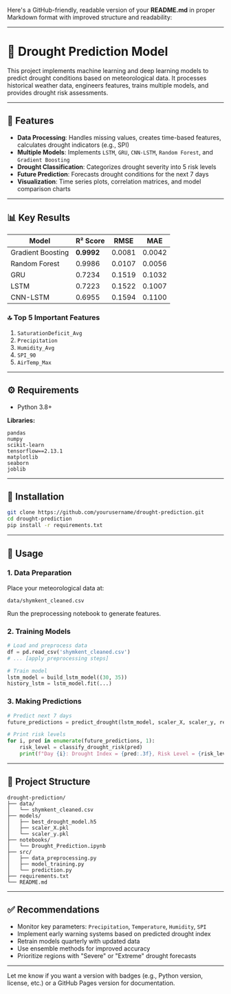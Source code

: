 Here's a GitHub-friendly, readable version of your **README.md** in proper Markdown format with improved structure and readability:

---

# 🌾 Drought Prediction Model

This project implements machine learning and deep learning models to predict drought conditions based on meteorological data. It processes historical weather data, engineers features, trains multiple models, and provides drought risk assessments.

---

## 📌 Features

* **Data Processing**: Handles missing values, creates time-based features, calculates drought indicators (e.g., SPI)
* **Multiple Models**: Implements `LSTM`, `GRU`, `CNN-LSTM`, `Random Forest`, and `Gradient Boosting`
* **Drought Classification**: Categorizes drought severity into 5 risk levels
* **Future Prediction**: Forecasts drought conditions for the next 7 days
* **Visualization**: Time series plots, correlation matrices, and model comparison charts

---

## 📊 Key Results

| Model             | R² Score   | RMSE   | MAE    |
| ----------------- | ---------- | ------ | ------ |
| Gradient Boosting | **0.9992** | 0.0081 | 0.0042 |
| Random Forest     | 0.9986     | 0.0107 | 0.0056 |
| GRU               | 0.7234     | 0.1519 | 0.1032 |
| LSTM              | 0.7223     | 0.1522 | 0.1007 |
| CNN-LSTM          | 0.6955     | 0.1594 | 0.1100 |

### 🔝 Top 5 Important Features

1. `SaturationDeficit_Avg`
2. `Precipitation`
3. `Humidity_Avg`
4. `SPI_90`
5. `AirTemp_Max`

---

## ⚙️ Requirements

* Python 3.8+

**Libraries:**

```
pandas  
numpy  
scikit-learn  
tensorflow==2.13.1  
matplotlib  
seaborn  
joblib
```

---

## 🚀 Installation

```bash
git clone https://github.com/yourusername/drought-prediction.git
cd drought-prediction
pip install -r requirements.txt
```

---

## 🧪 Usage

### 1. Data Preparation

Place your meteorological data at:

```
data/shymkent_cleaned.csv
```

Run the preprocessing notebook to generate features.

### 2. Training Models

```python
# Load and preprocess data
df = pd.read_csv('shymkent_cleaned.csv')
# ... [apply preprocessing steps]

# Train model
lstm_model = build_lstm_model((30, 35))
history_lstm = lstm_model.fit(...)
```

### 3. Making Predictions

```python
# Predict next 7 days
future_predictions = predict_drought(lstm_model, scaler_X, scaler_y, recent_data)

# Print risk levels
for i, pred in enumerate(future_predictions, 1):
    risk_level = classify_drought_risk(pred)
    print(f"Day {i}: Drought Index = {pred:.3f}, Risk Level = {risk_level}")
```

---

## 📁 Project Structure

```
drought-prediction/
├── data/                  
│   └── shymkent_cleaned.csv
├── models/                 
│   ├── best_drought_model.h5
│   ├── scaler_X.pkl
│   └── scaler_y.pkl
├── notebooks/             
│   └── Drought_Prediction.ipynb
├── src/                   
│   ├── data_preprocessing.py
│   ├── model_training.py
│   └── prediction.py
├── requirements.txt        
└── README.md
```

---

## ✅ Recommendations

* Monitor key parameters: `Precipitation`, `Temperature`, `Humidity`, `SPI`
* Implement early warning systems based on predicted drought index
* Retrain models quarterly with updated data
* Use ensemble methods for improved accuracy
* Prioritize regions with "Severe" or "Extreme" drought forecasts

---

Let me know if you want a version with badges (e.g., Python version, license, etc.) or a GitHub Pages version for documentation.
